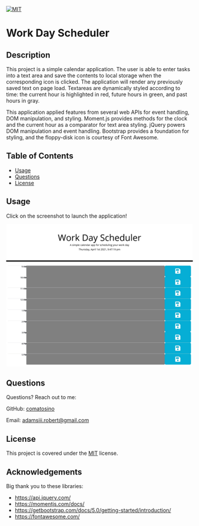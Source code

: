 [![MIT](https://img.shields.io/badge/license-MIT-green)](https://opensource.org/licenses/MIT)

# Work Day Scheduler

## Description

This project is a simple calendar application. The user is able to enter tasks into a text area and save
the contents to local storage when the corresponding icon is clicked. The application will render any 
previously saved text on page load. Textareas are dynamically styled according to time: the current hour 
is highlighted in red, future hours in green, and past hours in gray.

This application applied features from several web APIs for event handling, DOM manipulation, and styling.
Moment.js provides methods for the clock and the current hour as a comparator for text area styling. 
jQuery powers DOM manipulation and event handling. Bootstrap provides a foundation for styling, and the
floppy-disk icon is courtesy of Font Awesome. 

## Table of Contents

- [Usage](#usage)
- [Questions](#Questions)
- [License](#License)

## Usage

Click on the screenshot to launch the application!

[![screenshot](webapp-screenshot.jpg)](https://comatosino.github.io/work-day-scheduler/)

## Questions

Questions? Reach out to me:

GitHub: [comatosino](https://github.com/comatosino)

Email: adamsiii.robert@gmail.com

## License
    
This project is covered under the [MIT](https://opensource.org/licenses/MIT) license.
    
## Acknowledgements

Big thank you to these libraries:

- https://api.jquery.com/
- https://momentjs.com/docs/
- https://getbootstrap.com/docs/5.0/getting-started/introduction/
- https://fontawesome.com/
